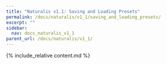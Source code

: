 ```yaml
---
title: "Naturalis v1.1: Saving and Loading Presets"
permalink: /docs/naturalis/v1_1/saving_and_loading_presets/
excerpt: ""
sidebar:
  nav: docs_naturalis_v1_1
parent_url: /docs/naturalis/v1_1/
---
```


{% include_relative content.md %}
